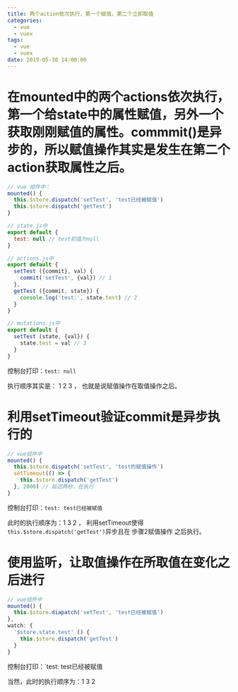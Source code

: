 ```yaml
---
title: 两个action依次执行，第一个赋值，第二个立即取值
categories:
  - vue
  - vuex
tags:
  - vue
  - vuex
date: 2019-05-30 14:00:00
---
```


# 在mounted中的两个actions依次执行，第一个给state中的属性赋值，另外一个获取刚刚赋值的属性。commmit()是异步的，所以赋值操作其实是发生在第二个action获取属性之后。
<!-- more -->
```javascript
// vue 组件中： 
mounted() {
  this.$store.dispatch('setTest', 'test已经被赋值')
  this.$store.dispatch('getTest')
}
```
```javascript
// state.js中
export default {
  test: null // test初值为null
}
```
```javascript
// actions.js中
export default {
  setTest ({commit}, val) {
    commit('setTest', {val}) // 1
  },
  getTest ({commit, state}) {
    console.log('test:', state.test) // 2
  }
}
```
```javascript
// mutations.js中
export default {
  setTest (state, {val}) {
    state.test = val // 3
  }
}
```
控制台打印：`test: null`

执行顺序其实是： 1  2  3 ， 也就是说赋值操作在取值操作之后。


# 利用setTimeout验证commit是异步执行的
```javascript
// vue组件中
mounted() {
  this.$store.dispatch('setTest', 'test的赋值操作')
  setTimeout(() => {
    this.$store.dispatch('getTest')
  }, 2000) // 延迟两秒，在执行
}
```
控制台打印：`test: test已经被赋值`

此时的执行顺序为：1  3  2 ， 利用setTimeout使得`this.$store.dispatch('getTest')`异步且在 步骤2赋值操作 之后执行。

# 使用监听，让取值操作在所取值在变化之后进行
```javascript
// vue组件中
mounted() {
  this.$store.diapatch('setTest', 'test已经被赋值')
},
watch: {
  '$store.state.test' () {
    this.$store.dispatch('getTest')
  }
}
```
控制台打印：`test: test已经被赋值

当然，此时的执行顺序为：1  3  2